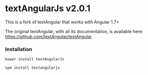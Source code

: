 textAngularJs v2.0.1
===========

This is a fork of textAngular that works with Angular 1.7+

The original textAngular, with all its documentation, is available here: https://github.com/textAngular/textAngular

### Installation

`bower install textAngularJs`

`npm install textangularjs`